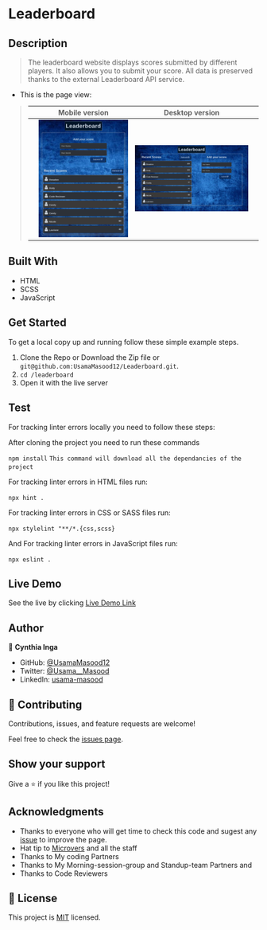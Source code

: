 # Leaderboard

## Description

> The leaderboard website displays scores submitted by different players. It also allows you to submit your score. All data is preserved thanks to the external Leaderboard API service.

- This is the page view:

> |     | Mobile version                          | Desktop version                          |     |
> | --- | --------------------------------------- | ---------------------------------------- | --- |
> |     | ![Screenshot1](./src/images/Mobile.png) | ![Screenshot2](./src/images/Desktop.png) |

## Built With

- HTML
- SCSS
- JavaScript

## Get Started

To get a local copy up and running follow these simple example steps.

1. Clone the Repo or Download the Zip file or `git@github.com:UsamaMasood12/Leaderboard.git`.
2. `cd /leaderboard`
3. Open it with the live server

## Test

For tracking linter errors locally you need to follow these steps:

After cloning the project you need to run these commands

`npm install` `This command will download all the dependancies of the project`

For tracking linter errors in HTML files run:

`npx hint .`

For tracking linter errors in CSS or SASS files run:

`npx stylelint "**/*.{css,scss}`

And For tracking linter errors in JavaScript files run:

`npx eslint .`

## Live Demo

See the live by clicking [Live Demo Link](https://usamamasood12.github.io/Leaderboard/dist/)

## Author

👤 **Cynthia Inga**

- GitHub: [@UsamaMasood12](https://github.com/UsamaMasood12)
- Twitter: [@Usama__Masood](https://twitter.com/Usama__Masood)
- LinkedIn: [usama-masood](https://www.linkedin.com/in/usama-masood-b4a35014b/)

## 🤝 Contributing

Contributions, issues, and feature requests are welcome!

Feel free to check the [issues page](../../issues/).

## Show your support

Give a ⭐️ if you like this project!

## Acknowledgments

- Thanks to everyone who will get time to check this code and sugest any [issue](https://github.com/UsamaMasood12/Leaderboard/issues) to improve the page.
- Hat tip to [Microvers](www.microverse.org) and all the staff
- Thanks to My coding Partners
- Thanks to My Morning-session-group and Standup-team Partners and
- Thanks to Code Reviewers

## 📝 License

This project is [MIT](./MIT.md) licensed.
